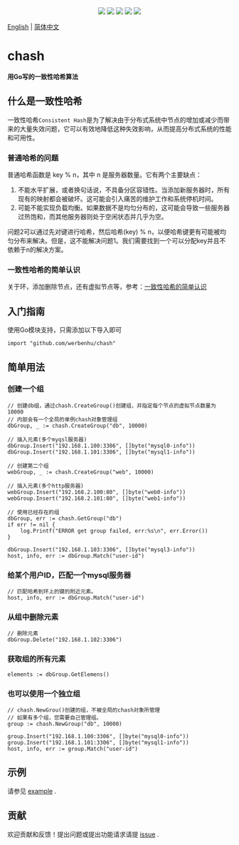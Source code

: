 
<div align='center'>
<a href="https://github.com/werbenhu/chash/actions"><img src="https://github.com/werbenhu/chash/workflows/Go/badge.svg"></a>
<a href="https://goreportcard.com/report/github.com/werbenhu/chash"><img src="https://goreportcard.com/badge/github.com/werbenhu/chash"></a>
<a href="https://coveralls.io/github/werbenhu/chash?branch=main"><img src="https://coveralls.io/repos/github/werbenhu/chash/badge.svg?branch=main"></a>   
<a href="https://github.com/werbenhu/chash"><img src="https://img.shields.io/github/license/mashape/apistatus.svg"></a>
<a href="https://pkg.go.dev/github.com/werbenhu/chash"><img src="https://pkg.go.dev/badge/github.com/werbenhu/chash.svg"></a>
</div>

[English](README.md) | [简体中文](README-CN.md)

# chash
**用Go写的一致性哈希算法**

## 什么是一致性哈希

一致性哈希`Consistent Hash`是为了解决由于分布式系统中节点的增加或减少而带来的大量失效问题，它可以有效地降低这种失效影响，从而提高分布式系统的性能和可用性。

### 普通哈希的问题

普通哈希函数是 key % n，其中 n 是服务器数量。它有两个主要缺点：
1. 不能水平扩展，或者换句话说，不具备分区容错性。当添加新服务器时，所有现有的映射都会被破坏。这可能会引入痛苦的维护工作和系统停机时间。
2. 可能不能实现负载均衡。如果数据不是均匀分布的，这可能会导致一些服务器过热饱和，而其他服务器则处于空闲状态并几乎为空。

问题2可以通过先对键进行哈希，然后哈希(key) % n，以便哈希键更有可能被均匀分布来解决。但是，这不能解决问题1。我们需要找到一个可以分配key并且不依赖于n的解决方案。

### 一致性哈希的简单认识

关于环，添加删除节点，还有虚拟节点等，参考：[一致性哈希的简单认识](https://baijiahao.baidu.com/s?id=1735480432495470467&wfr=spider&for=pc)

## 入门指南

使用Go模块支持，只需添加以下导入即可

`import "github.com/werbenhu/chash"`


## 简单用法

### 创建一个组
```
// 创建db组，通过chash.CreateGroup()创建组，并指定每个节点的虚拟节点数量为10000
// 内部会有一个全局的单例chash对象管理组
dbGroup, _ := chash.CreateGroup("db", 10000)

// 插入元素(多个myqsl服务器)
dbGroup.Insert("192.168.1.100:3306", []byte("mysql0-info"))
dbGroup.Insert("192.168.1.101:3306", []byte("mysql1-info"))

// 创建第二个组
webGroup, _ := chash.CreateGroup("web", 10000)

// 插入元素(多个http服务器)
webGroup.Insert("192.168.2.100:80", []byte("web0-info"))
webGroup.Insert("192.168.2.101:80", []byte("web1-info"))
```

```
// 使用已经存在的组
dbGroup, err := chash.GetGroup("db")
if err != nil {
    log.Printf("ERROR get group failed, err:%s\n", err.Error())
}

dbGroup.Insert("192.168.1.103:3306", []byte("mysql3-info"))
host, info, err := dbGroup.Match("user-id")
```

### 给某个用户ID，匹配一个mysql服务器
```
// 匹配哈希到环上的键的附近元素。
host, info, err := dbGroup.Match("user-id")
```

### 从组中删除元素
```
// 删除元素
dbGroup.Delete("192.168.1.102:3306")
```

### 获取组的所有元素
```
elements := dbGroup.GetElemens()
```

### 也可以使用一个独立组
```
// chash.NewGrou()创建的组，不被全局的chash对象所管理
// 如果有多个组，您需要自己管理组。
group := chash.NewGroup("db", 10000)

group.Insert("192.168.1.100:3306", []byte("mysql0-info"))
group.Insert("192.168.1.101:3306", []byte("mysql1-info"))
host, info, err := group.Match("user-id")
```

## 示例
请参见 [example](example/main.go) .

## 贡献
欢迎贡献和反馈！提出问题或提出功能请求请提 [issue](https://github.com/werbenhu/chash/issues) .
